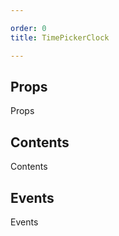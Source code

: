 ```yaml
---

order: 0
title: TimePickerClock

---
```

 
## Props
 
Props
 
## Contents
 
Contents
 
## Events
 
Events
 

